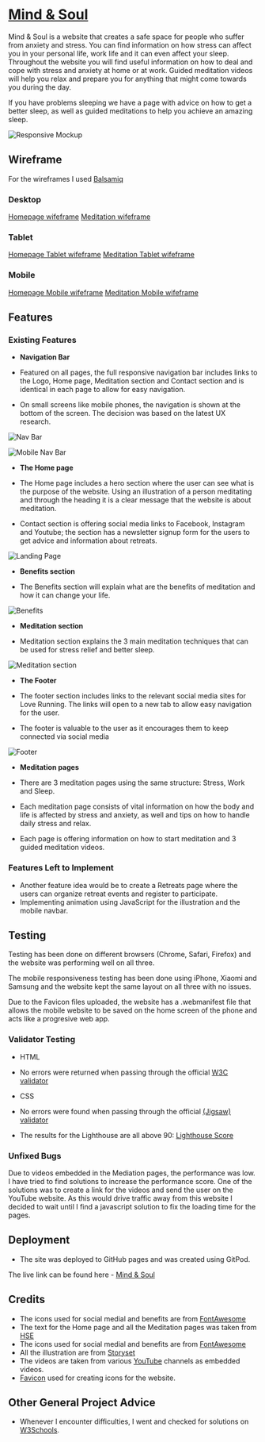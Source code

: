 # [Mind & Soul](https://adrian-cucuet.github.io/project1/index.html)
 
Mind & Soul is a website that creates a safe space for people who suffer from anxiety and stress. You can find information on how stress can affect you in your personal life, work life and it can even affect your sleep. Throughout the website you will find useful information on how to deal and cope with stress and anxiety at home or at work. Guided meditation videos will help you relax and prepare you for anything that might come towards you during the day.
 
If you have problems sleeping we have a page with advice on how to get a better sleep, as well as guided meditations to help you achieve an amazing sleep.
 
![Responsive Mockup](https://github.com/adrian-cucuet/project1/blob/main/assets/images/all-devices-black.png)
 
## Wireframe
 
For the wireframes I used [Balsamiq](https://balsamiq.com/)
 
### Desktop
 
[Homepage wifeframe](https://github.com/adrian-cucuet/project1/blob/main/assets/images/home-page.png)
[Meditation wifeframe](https://github.com/adrian-cucuet/project1/blob/main/assets/images/meditation-page.png)
 
### Tablet
 
[Homepage Tablet wifeframe](https://github.com/adrian-cucuet/project1/blob/main/assets/images/home-page-tablet.png)
[Meditation Tablet wifeframe](https://github.com/adrian-cucuet/project1/blob/main/assets/images/meditation-tablet.png)
 
### Mobile
 
[Homepage Mobile wifeframe](https://github.com/adrian-cucuet/project1/blob/main/assets/images/home-page-mobile.png)
[Meditation Mobile wifeframe](https://github.com/adrian-cucuet/project1/blob/main/assets/images/meditation-mobile.png)
 
## Features
 
### Existing Features
 
- __Navigation Bar__
 
 - Featured on all pages, the full responsive navigation bar includes links to the Logo, Home page, Meditation section and Contact section and is identical in each page to allow for easy navigation.
 - On small screens like mobile phones, the navigation is shown at the bottom of the screen. The decision was based on the latest UX research.
 
![Nav Bar](https://github.com/adrian-cucuet/project1/blob/main/assets/images/navbar-full.png)
 
![Mobile Nav Bar](https://github.com/adrian-cucuet/project1/blob/main/assets/images/navbar-mobile.png)
 
- __The Home page__
 
 - The Home page includes a hero section where the user can see what is the purpose of the website. Using an illustration of a person meditating and through the heading it is a clear message that the website is about meditation.
 - Contact section is offering social media links to Facebook, Instagram and Youtube; the section has a newsletter signup form for the users to get advice and information about retreats.
 
![Landing Page](https://github.com/adrian-cucuet/project1/blob/main/assets/images/hero-home.png)
 
- __Benefits section__
 
 - The Benefits section will explain what are the benefits of meditation and how it can change your life.
 
![Benefits](https://github.com/adrian-cucuet/project1/blob/main/assets/images/benefits-section.png)
 
- __Meditation section__
 
 - Meditation section explains the 3 main meditation techniques that can be used for stress relief and better sleep. 
 
![Meditation section](https://github.com/adrian-cucuet/project1/blob/main/assets/images/meditation-section.png)
 
- __The Footer__
 
 - The footer section includes links to the relevant social media sites for Love Running. The links will open to a new tab to allow easy navigation for the user.
 - The footer is valuable to the user as it encourages them to keep connected via social media
 
![Footer](https://github.com/adrian-cucuet/project1/blob/main/assets/images/footer-full.png)
 
- __Meditation pages__
 
 - There are 3 meditation pages using the same structure: Stress, Work and Sleep.
 - Each meditation page consists of vital information on how the body and life is affected by stress and anxiety, as well and tips on how to handle daily stress and relax.
 - Each page is offering information on how to start meditation and 3 guided meditation videos.
 
### Features Left to Implement
 
- Another feature idea would be to create a Retreats page where the users can organize retreat events and register to participate.
- Implementing animation using JavaScript for the illustration and the mobile navbar.
 
## Testing
 
Testing has been done on different browsers (Chrome, Safari, Firefox) and the website was performing well on all three.
 
The mobile responsiveness testing has been done using iPhone, Xiaomi and Samsung and the website kept the same layout on all three with no issues.

Due to the Favicon files uploaded, the website has a .webmanifest file that allows the mobile website to be saved on the home screen of the phone and acts like a progresive web app.

 
### Validator Testing
 
- HTML
 - No errors were returned when passing through the official [W3C validator](https://validator.w3.org/nu/?doc=https%3A%2F%2Fadrian-cucuet.github.io%2Fproject1%2Findex.html)
- CSS
 - No errors were found when passing through the official [(Jigsaw) validator](https://jigsaw.w3.org/css-validator/validator?uri=https%3A%2F%2Fadrian-cucuet.github.io%2Fproject1%2Findex.html&profile=css3svg&usermedium=all&warning=1&vextwarning=&lang=en)
 
 - The results for the Lighthouse are all above 90:
 [Lighthouse Score](https://github.com/adrian-cucuet/project1/blob/main/assets/images/lighthouse-perfm.png)
 
### Unfixed Bugs
 
Due to videos embedded in the Mediation pages, the performance was low. I have tried to find solutions to increase the performance score. One of the solutions was to create a link for the videos and send the user on the YouTube website. As this would drive traffic away from this website I decided to wait until I find a javascript solution to fix the loading time for the pages.
 
## Deployment
 
- The site was deployed to GitHub pages and was created using GitPod.
 
The live link can be found here - [Mind & Soul](https://adrian-cucuet.github.io/project1/index.html)
 
 
## Credits
 
- The icons used for social medial and benefits are from [FontAwesome](https://fontawesome.com/)
- The text for the Home page and all the Meditation pages was taken from [HSE](https://www.hse.ie/eng/)
- The icons used for social medial and benefits are from [FontAwesome](https://fontawesome.com/)
- All the illustration are from [Storyset](https://storyset.com/people)
- The videos are taken from various [YouTube](https://www.youtube.com/) channels as embedded videos.
- [Favicon](https://favicon.io/favicon-generator/) used for creating icons for the website.
 
## Other General Project Advice
 
- Whenever I encounter difficulties, I went and checked for solutions on [W3Schools](https://www.w3schools.com/).

